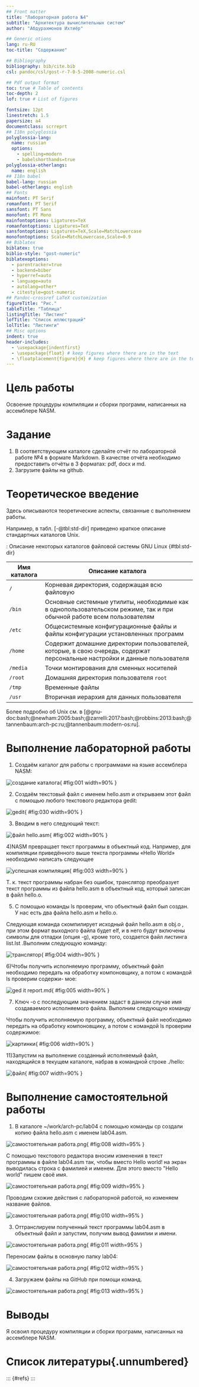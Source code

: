 ```yaml
---
## Front matter
title: "Лабораторная работа №4"
subtitle: "Архитектура вычислительных систем"
author: "Абдурахмонов Ихтиёр"

## Generic otions
lang: ru-RU
toc-title: "Содержание"

## Bibliography
bibliography: bib/cite.bib
csl: pandoc/csl/gost-r-7-0-5-2008-numeric.csl

## Pdf output format
toc: true # Table of contents
toc-depth: 2
lof: true # List of figures

fontsize: 12pt
linestretch: 1.5
papersize: a4
documentclass: scrreprt
## I18n polyglossia
polyglossia-lang:
  name: russian
  options:
	- spelling=modern
	- babelshorthands=true
polyglossia-otherlangs:
  name: english
## I18n babel
babel-lang: russian
babel-otherlangs: english
## Fonts
mainfont: PT Serif
romanfont: PT Serif
sansfont: PT Sans
monofont: PT Mono
mainfontoptions: Ligatures=TeX
romanfontoptions: Ligatures=TeX
sansfontoptions: Ligatures=TeX,Scale=MatchLowercase
monofontoptions: Scale=MatchLowercase,Scale=0.9
## Biblatex
biblatex: true
biblio-style: "gost-numeric"
biblatexoptions:
  - parentracker=true
  - backend=biber
  - hyperref=auto
  - language=auto
  - autolang=other*
  - citestyle=gost-numeric
## Pandoc-crossref LaTeX customization
figureTitle: "Рис."
tableTitle: "Таблица"
listingTitle: "Листинг"
lofTitle: "Список иллюстраций"
lolTitle: "Листинги"
## Misc options
indent: true
header-includes:
  - \usepackage{indentfirst}
  - \usepackage{float} # keep figures where there are in the text
  - \floatplacement{figure}{H} # keep figures where there are in the text
---
```


# Цель работы

Освоение процедуры компиляции и сборки программ, написанных на ассемблере NASM.


# Задание

1. В соответствующем каталоге сделайте отчёт по лабораторной работе №4 
в формате Markdown. В качестве отчёта необходимо предоставить отчёты
в 3 форматах: pdf, docx и md.
2. Загрузите файлы на github.

# Теоретическое введение

Здесь описываются теоретические аспекты, связанные с выполнением работы.

Например, в табл. [-@tbl:std-dir] приведено краткое описание стандартных каталогов Unix.

: Описание некоторых каталогов файловой системы GNU Linux {#tbl:std-dir}

| Имя каталога | Описание каталога                                                                                                          |
|--------------|----------------------------------------------------------------------------------------------------------------------------|
| `/`          | Корневая директория, содержащая всю файловую                                                                               |
| `/bin `      | Основные системные утилиты, необходимые как в однопользовательском режиме, так и при обычной работе всем пользователям     |
| `/etc`       | Общесистемные конфигурационные файлы и файлы конфигурации установленных программ                                           |
| `/home`      | Содержит домашние директории пользователей, которые, в свою очередь, содержат персональные настройки и данные пользователя |
| `/media`     | Точки монтирования для сменных носителей                                                                                   |
| `/root`      | Домашняя директория пользователя  `root`                                                                                   |
| `/tmp`       | Временные файлы                                                                                                            |
| `/usr`       | Вторичная иерархия для данных пользователя                                                                                 |

Более подробно об Unix см. в [@gnu-doc:bash;@newham:2005:bash;@zarrelli:2017:bash;@robbins:2013:bash;@tannenbaum:arch-pc:ru;@tannenbaum:modern-os:ru].

# Выполнение лабораторной работы

1) Создаём каталог для работы с программами на языке ассемблера NASM:

![создание каталога](image/1.png){ #fig:001 width=90% }


2) Создаём текстовый файл с именем hello.asm и открываем этот файл с помощью любого текстового редактора gedit:

![gedit](image/30.png){ #fig:030 width=90% }


3) Вводим в него следующий текст:

![файл hello.asm](image/2.png){ #fig:002 width=90% }


4)NASM превращает текст программы в объектный код. Например, для компиляции приведённого выше текста программы «Hello World» необходимо написать следующее

![успешная компиляция](image/3.png){ #fig:003 width=90% }

Т. к. текст программы набран без ошибок, транслятор преобразует текст
программы из файла hello.asm в объектный код, который записан в файл hello.o.

5) С помощью команды ls проверим, что объектный файл был создан.  У нас есть два файла hello.asm и  hello.o.

Следующая команда скомпилирует исходный файл hello.asm в obj.o , при этом
формат выходного файла будет elf, и в него будут включены символы для
отладки (опция -g), кроме того, создается файл листинга list.lst .Выполним следующую команду:

![транслятор](image/4.png){ #fig:004 width=90% }

6)Чтобы получить исполняемую программу, объектный файл необходимо
передать на обработку компоновщику, а потом с командой ls проверим содержи-
мое:

![ged it report.md](image/5.png){ #fig:005 width=90% }


7) Ключ -o с последующим значением задаст в данном случае имя создаваемого исполняемого файла. Выполним следующую команду

Чтобы получить исполняемую программу, объектный файл необходимо передать на обработку компоновщику, а потом с командой ls проверим содержимое:

![картинки](image/6.png){ #fig:006 width=90% }


11)Запустим на выполнение созданный исполняемый файл, находящийся в текущем каталоге, набрав в командной строке  ./hello:

![файл](image/7.png){ #fig:007 width=90% }




# Выполнение самостоятельной работы
1) В каталоге ~/work/arch-pc/lab04 с помощью команды cp создали копию файла hello.asm с именем lab04.asm.

![самостоятельная работа.png](image/8.png){ #fig:008 width=95% }

 С помощью текстового редактора вносим изменения в текст программы в файле lab04.asm так, чтобы вместо Hello world! на экран выводилась строка с фамилией и именем. Для этого вместо "Hello world" пишем своё имя.

![самостоятельная работа.png](image/9.png){ #fig:009 width=95% }

Проводим схожие действия с лабораторной работой, но изменяем название файлов.

![самостоятельная работа.png](image/10.png){ #fig:010 width=95% }

3) Оттранслируем полученный текст программы lab04.asm в объектный файл и запустим, получим вывод фамилии и имени. 

![самостоятельная работа.png](image/11.png){ #fig:011 width=95% }

Переносим файлы в основную папку lab04:

![самостоятельная работа.png](image/12.png){ #fig:012 width=95% }

4) Загружаем файлы на GitHub при помощи команд.

![самостоятельная работа.png](image/13.png){ #fig:013 width=95% }



# Выводы

Я освоил процедуру компиляции и сборки программ, написанных на ассемблере NASM.

# Список литературы{.unnumbered}

::: {#refs}
:::
